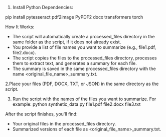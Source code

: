 1. Install Python Dependencies:

pip install pytesseract pdf2image PyPDF2 docx transformers torch

How It Works: 
- The script will automatically create a processed_files directory in the same folder as the script, if it does not already exist.
- You provide a list of file names you want to summarize (e.g., file1.pdf, file2.docx).
- The script copies the files to the processed_files directory, processes them to extract text, and generates a summary for each file.
- The summary is saved in the same processed_files directory with the name <original_file_name>_summary.txt.

2.Place your files (PDF, DOCX, TXT, or JSON) in the same directory as the script.

3. Run the script with the names of the files you want to summarize. For example:
python synthetic_data.py file1.pdf file2.docx file3.txt

After the script finishes, you'll find:
- Your original files in the processed_files directory.
- Summarized versions of each file as <original_file_name>_summary.txt.